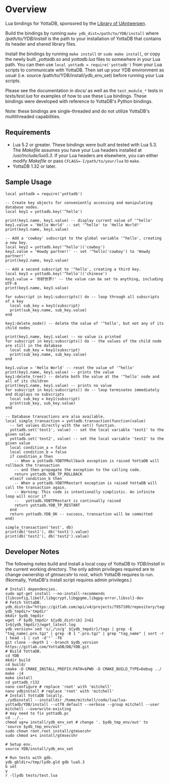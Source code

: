 # Overview

Lua bindings for YottaDB, sponsored by the [Library of UAntwerpen][].

Build the bindings by running `make ydb_dist=/path/to/YDB/install` where */path/to/YDB/install*
is the path to your installation of YottaDB that contains its header and shared library files.

Install the bindings by running `make install` or `sudo make install`, or copy the newly built
*_yottadb.so* and *yottadb.lua* files to somewhere in your Lua path. You can then use `local
yottadb = require('yottadb')` from your Lua scripts to communicate with YottaDB.  Then set up
your YDB environment as usual (i.e. source /path/to/YDB/install/ydb_env_set) before running
your Lua scripts.

Please see the documentation in *docs/* as well as the `test_module_*` tests in *tests/test.lua*
for examples of how to use these Lua bindings. These bindings were developed with reference to
YottaDB's Python bindings.

Note: these bindings are single-threaded and do not utilize YottaDB's multithreaded capabilities.

[Library of UAntwerpen]: http://www.uantwerpen.be/

## Requirements

* Lua 5.2 or greater. These bindings were built and tested with Lua 5.3. The *Makefile* assumes
  you have your Lua headers installed at */usr/include/lua5.3*. If your Lua headers are elsewhere,
  you can either modify *Makefile* or pass `CFLAGS=-I/path/to/your/lua` to `make`.
* YottaDB 1.32 or later.

## Sample Usage

    local yottadb = require('yottadb')

    -- Create key objects for conveniently accessing and manipulating database nodes.
    local key1 = yottadb.key('^hello')

    print(key1.name, key1.value) -- display current value of '^hello'
    key1.value = 'Hello World' -- set '^hello' to 'Hello World!'
    print(key1.name, key1.value)

    -- Add a 'cowboy' subscript to the global variable '^hello', creating a new key.
    local key2 = yottadb.key('^hello')('cowboy')
    key2.value = 'Howdy partner!' -- set '^hello('cowboy') to 'Howdy partner!'
    print(key2.name, key2.value)

    -- Add a second subscript to '^hello', creating a third key.
    local key3 = yottadb.key('^hello')('chinese')
    key3.value = '你好世界!' -- the value can be set to anything, including UTF-8
    print(key3.name, key3.value)

    for subscript in key1:subscripts() do -- loop through all subscripts of a key
      local sub_key = key1(subscript)
      print(sub_key.name, sub_key.value)
    end

    key1:delete_node() -- delete the value of '^hello', but not any of its child nodes

    print(key1.name, key1.value) -- no value is printed
    for subscript in key1:subscripts() do -- the values of the child node are still in the database
      local sub_key = key1(subscript)
      print(sub_key.name, sub_key.value)
    end

    key1.value = 'Hello World' -- reset the value of '^hello'
    print(key1.name, key1.value) -- prints the value
    key1:delete_tree() -- delete both the value at the '^hello' node and all of its children
    print(key1.name, key1.value) -- prints no value
    for subscript in key1:subscripts() do -- loop terminates immediately and displays no subscripts
      local sub_key = key1(subscript)
      print(sub_key, sub_key.value)
    end

    -- Database transactions are also available.
    local simple_transaction = yottadb.transaction(function(value)
      -- Set values directly with the set() function.
      yottadb.set('test1', value) -- set the local variable 'test1' to the given value
      yottadb.set('test2', value) -- set the local variable 'test2' to the given value
      local condition_a = false
      local condition_b = false
      if condition_a then
        -- When a yottadb.YDBTPRollback exception is raised YottaDB will rollback the transaction
        -- and then propagate the exception to the calling code.
        return yottadb.YDB_TP_ROLLBACK
      elseif condition_b then
        -- When a yottadb.YDBTPRestart exception is raised YottaDB will call the transaction again.
        -- Warning: This code is intentionally simplistic. An infinite loop will occur if
        --   yottadb.YDBTPRestart is continually raised
        return yottadb.YDB_TP_RESTART
      end
      return yottadb.YDB_OK -- success, transaction will be committed
    end)

    simple_transaction('test', db)
    print(db('test1'), db('test1').value)
    print(db('test2'), db('test2').value)

## Developer Notes

The following notes build and install a local copy of YottaDB to *YDB/install* in the current
working directory. The only admin privileges required are to change ownership of *gtmsecshr*
to root, which YottaDB requires to run. (Normally, YottaDB's install script requires admin
privileges.)

    # Install dependencies.
    sudo apt-get install --no-install-recommends {libconfig,libelf,libgcrypt,libgpgme,libgpg-error,libssl}-dev
    # Fetch YottaDB.
    ydb_distrib="https://gitlab.com/api/v4/projects/7957109/repository/tags"
    ydb_tmpdir='tmpdir'
    mkdir $ydb_tmpdir
    wget -P $ydb_tmpdir ${ydb_distrib} 2>&1 1>${ydb_tmpdir}/wget_latest.log
    ydb_version=`sed 's/,/\n/g' ${ydb_tmpdir}/tags | grep -E "tag_name|.pro.tgz" | grep -B 1 ".pro.tgz" | grep "tag_name" | sort -r | head -1 | cut -d'"' -f6`
    git clone --depth 1 --branch $ydb_version https://gitlab.com/YottaDB/DB/YDB.git
    # Build YottaDB.
    cd YDB
    mkdir build
    cd build/
    cmake -D CMAKE_INSTALL_PREFIX:PATH=$PWD -D CMAKE_BUILD_TYPE=Debug ../
    make -j4
    make install
    cd yottadb_r132
    nano configure # replace 'root' with 'mitchell'
    nano ydbinstall # replace 'root' with 'mitchell'
    # Install YottaDB locally.
    ./ydbinstall --installdir /home/mitchell/code/lua/lua-yottadb/YDB/install --utf8 default --verbose --group mitchell --user mitchell --overwrite-existing
    # may need to fix yottadb.pc
    cd ../..
    chmod ug+w install/ydb_env_set # change '. $ydb_tmp_env/out' to 'source $ydb_tmp_env/out'
    sudo chown root.root install/gtmsecshr
    sudo chmod a+s install/gtmsecshr

    # Setup env.
    source YDB/install/ydb_env_set

    # Run tests with gdb.
    ydb_gbldir=/tmp/lydb.gld gdb lua5.3
    b set
    y
    r -llydb tests/test.lua
